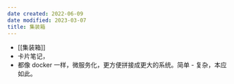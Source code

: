 ```yaml
---
date created: 2022-06-09
date modified: 2023-03-07
title: 集装箱
---
```

- [[集装箱]]
- 卡片笔记，
- 都像 docker 一样，微服务化，更方便拼接成更大的系统。简单 - 复杂，本应如此。
